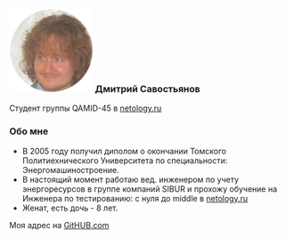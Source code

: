 ### ![](/img/round%20avatar_2.png) Дмитрий Савостьянов
Студент группы QAMID-45 в [netology.ru](https://netology.ru/profile/program/qamid-45/schedule) 


### Обо мне
* В 2005 году получил диполом о окончании Томского Политиехнического Университета по специальности: Энергомашиностроение.
*  В настоящий момент работаю вед. инженером по учету энергоресурсов в группе компаний SIBUR и прохожу обучение  на Инженера по тестированию: с нуля до middle в [netology.ru](https://netology.ru/profile/program/qamid-45/schedule)  
*  Женат, есть дочь - 8 лет.

Моя адрес на [GitHUB.com](https://github.com/DmitrySavostyanov)
